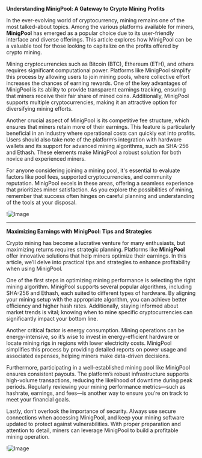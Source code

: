 **Understanding MinigPool: A Gateway to Crypto Mining Profits**

In the ever-evolving world of cryptocurrency, mining remains one of the most talked-about topics. Among the various platforms available for miners, **MinigPool** has emerged as a popular choice due to its user-friendly interface and diverse offerings. This article explores how MinigPool can be a valuable tool for those looking to capitalize on the profits offered by crypto mining.

Mining cryptocurrencies such as Bitcoin (BTC), Ethereum (ETH), and others requires significant computational power. Platforms like MinigPool simplify this process by allowing users to join mining pools, where collective effort increases the chances of earning rewards. One of the key advantages of MinigPool is its ability to provide transparent earnings tracking, ensuring that miners receive their fair share of mined coins. Additionally, MinigPool supports multiple cryptocurrencies, making it an attractive option for diversifying mining efforts.

Another crucial aspect of MinigPool is its competitive fee structure, which ensures that miners retain more of their earnings. This feature is particularly beneficial in an industry where operational costs can quickly eat into profits. Users should also take note of the platform’s integration with hardware wallets and its support for advanced mining algorithms, such as SHA-256 and Ethash. These elements make MinigPool a robust solution for both novice and experienced miners.

For anyone considering joining a mining pool, it's essential to evaluate factors like pool fees, supported cryptocurrencies, and community reputation. MinigPool excels in these areas, offering a seamless experience that prioritizes miner satisfaction. As you explore the possibilities of mining, remember that success often hinges on careful planning and understanding of the tools at your disposal. 

!![Image](https://github.com/user-attachments/assets/590b50a7-4459-4e76-8a31-559aed223621)

---

**Maximizing Earnings with MinigPool: Tips and Strategies**

Crypto mining has become a lucrative venture for many enthusiasts, but maximizing returns requires strategic planning. Platforms like **MinigPool** offer innovative solutions that help miners optimize their earnings. In this article, we’ll delve into practical tips and strategies to enhance profitability when using MinigPool.

One of the first steps in optimizing mining performance is selecting the right mining algorithm. MinigPool supports several popular algorithms, including SHA-256 and Ethash, each suited to different types of hardware. By aligning your mining setup with the appropriate algorithm, you can achieve better efficiency and higher hash rates. Additionally, staying informed about market trends is vital; knowing when to mine specific cryptocurrencies can significantly impact your bottom line.

Another critical factor is energy consumption. Mining operations can be energy-intensive, so it’s wise to invest in energy-efficient hardware or locate mining rigs in regions with lower electricity costs. MinigPool simplifies this process by providing detailed reports on power usage and associated expenses, helping miners make data-driven decisions.

Furthermore, participating in a well-established mining pool like MinigPool ensures consistent payouts. The platform’s robust infrastructure supports high-volume transactions, reducing the likelihood of downtime during peak periods. Regularly reviewing your mining performance metrics—such as hashrate, earnings, and fees—is another way to ensure you’re on track to meet your financial goals.

Lastly, don’t overlook the importance of security. Always use secure connections when accessing MinigPool, and keep your mining software updated to protect against vulnerabilities. With proper preparation and attention to detail, miners can leverage MinigPool to build a profitable mining operation.

!![Image](https://github.com/user-attachments/assets/590b50a7-4459-4e76-8a31-559aed223621)